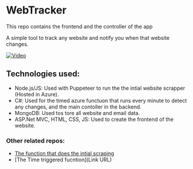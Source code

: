 # WebTracker

This repo contains the frontend and the controller of the app

A simple tool to track any website and notify you when that website changes.

[![Video](https://webpagetracker.blob.core.windows.net/pics/demothum.png)](https://youtu.be/uO2EfLAHSeg "Demo")

## Technologies used:
- Node.js/JS: Used with Puppeteer to run the the intial website scrapper (Hosted in Azure).
- C#: Used for the timed azure functuon that runs every minute to detect any changes, and the main contoller in the backend.
- MongoDB: Used tos tore all website and email data.
- ASP.Net MVC, HTML, CSS, JS: Used to create the frontend of the website.

### Other related repos:
- [The function that does the intial scraping](https://github.com/jawadjawid/trackerAutomation)
- [The Time triggered fucntion](Link URL)
